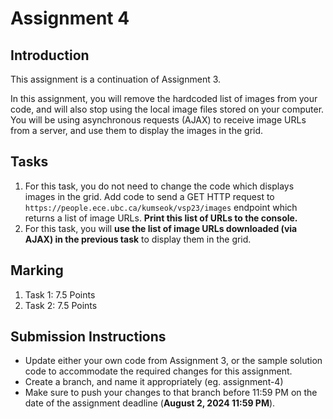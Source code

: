 # Assignment 4

## Introduction

This assignment is a continuation of Assignment 3.

In this assignment, you will remove the hardcoded list of images from your code, and will also stop using the local image files stored on your computer. You will be using asynchronous requests (AJAX) to receive image URLs from a server, and use them to display the images in the grid.


## Tasks

1. For this task, you do not need to change the code which displays images in the grid. Add code to send a GET HTTP request to `https://people.ece.ubc.ca/kumseok/vsp23/images` endpoint which returns a list of image URLs. **Print this list of URLs to the console.**
2. For this task, you will **use the list of image URLs downloaded (via AJAX) in the previous task** to display them in the grid.

## Marking
1. Task 1: 7.5 Points
2. Task 2: 7.5 Points

## Submission Instructions

- Update either your own code from Assignment 3, or the sample solution code to accommodate the required changes for this assignment.
- Create a branch, and name it appropriately (eg. assignment-4)
- Make sure to push your changes to that branch before 11:59 PM on the date of the assignment deadline (**August 2, 2024 11:59 PM**).
